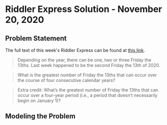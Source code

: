 # Riddler Express Solution - November 20, 2020

## Problem Statement

The full text of this week's Riddler Express can be found at [this link](https://fivethirtyeight.com/features/can-you-pass-the-cranberry-sauce/).

>Depending on the year, there can be one, two or three Friday the 13ths. Last week happened to be the second Friday the 13th of 2020.

>What is the greatest number of Friday the 13ths that can occur over the course of four consecutive calendar years?

>Extra credit: What’s the greatest number of Friday the 13ths that can occur over a four-year period (i.e., a period that doesn’t necessarily begin on January 1)?

## Modeling the Problem

